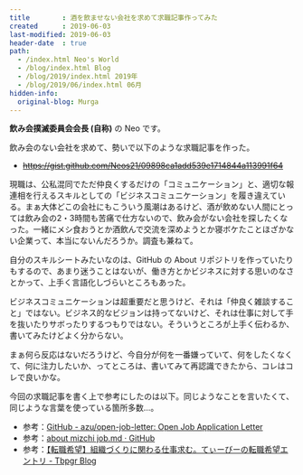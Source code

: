 ```yaml
---
title        : 酒を飲ませない会社を求めて求職記事作ってみた
created      : 2019-06-03
last-modified: 2019-06-03
header-date  : true
path:
  - /index.html Neo's World
  - /blog/index.html Blog
  - /blog/2019/index.html 2019年
  - /blog/2019/06/index.html 06月
hidden-info:
  original-blog: Murga
---
```


__飲み会撲滅委員会会長 (自称)__ の Neo です。

飲み会のない会社を求めて、勢いで以下のような求職記事を作った。

- <del>https://gist.github.com/Neos21/09898ca1add539e1714844a113991f64</del>

現職は、公私混同でただ仲良くするだけの「コミュニケーション」と、適切な報連相を行えるスキルとしての「ビジネスコミュニケーション」を履き違えている。まぁ大体どこの会社にもこういう風潮はあるけど、酒が飲めない人間にとっては飲み会の2・3時間も苦痛で仕方ないので、飲み会がない会社を探したくなった。一緒にメシ食おうとか酒飲んで交流を深めようとか寝ボケたことほざかない企業って、本当にないんだろうか。調査も兼ねて。

自分のスキルシートみたいなのは、GitHub の About リポジトリを作っていたりもするので、あまり迷うことはないが、働き方とかビジネスに対する思いのなさとかって、上手く言語化しづらいところもあった。

ビジネスコミュニケーションは超重要だと思うけど、それは「仲良く雑談すること」ではない。ビジネス的なビジョンは持ってないけど、それは仕事に対して手を抜いたりサボったりするつもりではない。そういうところが上手く伝わるか、書いてみたけどよく分からない。

まぁ何ら反応はないだろうけど、今自分が何を一番嫌っていて、何をしたくなくて、何に注力したいか、ってところは、書いてみて再認識できたから、コレはコレで良いかな。

今回の求職記事を書く上で参考にしたのは以下。同じようなことを言いたくて、同じような言葉を使っている箇所多数…。

- 参考：[GitHub - azu/open-job-letter: Open Job Application Letter](https://github.com/azu/open-job-letter)
- 参考：[about mizchi job.md · GitHub](https://gist.github.com/mizchi/4e097923bb92399d03ced9da44f15cfa)
- 参考：[【転職希望】組織づくりに関わる仕事求む。てぃーびーの転職希望エントリ - Tbpgr Blog](http://tbpgr.hatenablog.com/entry/2018/10/21/230327)
